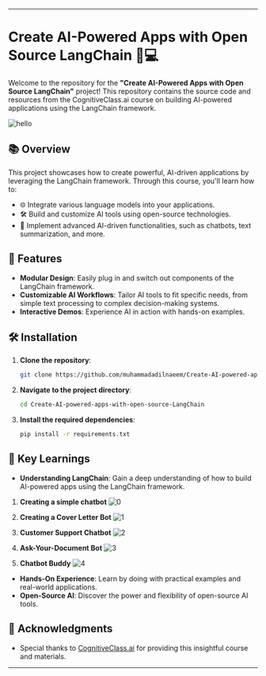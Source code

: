 

---

# **Create AI-Powered Apps with Open Source LangChain 🧠💻**

Welcome to the repository for the **"Create AI-Powered Apps with Open Source LangChain"** project! This repository contains the source code and resources from the CognitiveClass.ai course on building AI-powered applications using the LangChain framework.

![hello](https://github.com/user-attachments/assets/576805d4-8cf1-40d6-abe1-b5a417f60544)

## **📚 Overview**

This project showcases how to create powerful, AI-driven applications by leveraging the LangChain framework. Through this course, you'll learn how to:

- 🌐 Integrate various language models into your applications.
- 🛠️ Build and customize AI tools using open-source technologies.
- 🤖 Implement advanced AI-driven functionalities, such as chatbots, text summarization, and more.

## **🚀 Features**

- **Modular Design**: Easily plug in and switch out components of the LangChain framework.
- **Customizable AI Workflows**: Tailor AI tools to fit specific needs, from simple text processing to complex decision-making systems.
- **Interactive Demos**: Experience AI in action with hands-on examples.


## 🛠️ Installation

1. **Clone the repository**:
   ```bash
   git clone https://github.com/muhammadadilnaeem/Create-AI-powered-apps-with-open-source-LangChain.git
   ```

2. **Navigate to the project directory**:
   ```bash
   cd Create-AI-powered-apps-with-open-source-LangChain
   ```

3. **Install the required dependencies**:
   ```bash
   pip install -r requirements.txt
   ```

## 🌟 Key Learnings

- **Understanding LangChain**: Gain a deep understanding of how to build AI-powered apps using the LangChain framework.
1. **Creating a simple chatbot**
![0](https://github.com/user-attachments/assets/729c3874-5d61-4db2-9841-82c4a96498e3)

2. **Creating a Cover Letter Bot**
![1](https://github.com/user-attachments/assets/f18110b3-d484-4181-9daa-4fb6c35364f5)

3. **Customer Support Chatbot**
![2](https://github.com/user-attachments/assets/824b7a91-d009-46c7-92b8-70e5d04fd90e)

4. **Ask-Your-Document Bot**
![3](https://github.com/user-attachments/assets/20a02fd0-b1ed-4a85-bc8d-a74e653e27cb)

5. **Chatbot Buddy**
![4](https://github.com/user-attachments/assets/0b1d95d6-1450-4b68-b6ec-ec250d27fdbb)


- **Hands-On Experience**: Learn by doing with practical examples and real-world applications.
- **Open-Source AI**: Discover the power and flexibility of open-source AI tools.


## 🙌 Acknowledgments

- Special thanks to [CognitiveClass.ai](https://cognitiveclass.ai/) for providing this insightful course and materials.

---
